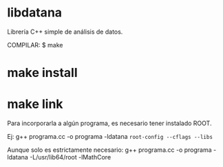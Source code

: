 # libdatana
Librería C++ simple de análisis de datos.

COMPILAR:
$ make
# make install
# make link

Para incorporarla a algún programa, es necesario tener instalado ROOT.

Ej:
g++ programa.cc -o programa -ldatana `root-config --cflags --libs`

Aunque solo es estrictamente necesario:
g++ programa.cc -o programa -ldatana -L/usr/lib64/root -lMathCore

